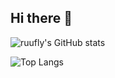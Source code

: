 ## Hi there 👋

![ruufly's GitHub stats](https://github-readme-stats.vercel.app/api?username=ruufly)

![Top Langs](https://github-readme-stats.vercel.app/api/top-langs/?username=ruufly)

<!--
**ruufly/ruufly** is a ✨ _special_ ✨ repository because its `README.md` (this file) appears on your GitHub profile.

Here are some ideas to get you started:

- 🔭 I’m currently working on ...
- 🌱 I’m currently learning ...
- 👯 I’m looking to collaborate on ...
- 🤔 I’m looking for help with ...
- 💬 Ask me about ...
- 📫 How to reach me: ...
- 😄 Pronouns: ...
- ⚡ Fun fact: ...
-->
